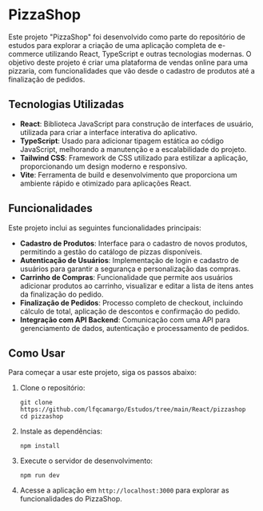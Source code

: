# PizzaShop

Este projeto "PizzaShop" foi desenvolvido como parte do repositório de estudos para explorar a criação de uma aplicação completa de e-commerce utilizando React, TypeScript e outras tecnologias modernas. O objetivo deste projeto é criar uma plataforma de vendas online para uma pizzaria, com funcionalidades que vão desde o cadastro de produtos até a finalização de pedidos.

## Tecnologias Utilizadas

- **React**: Biblioteca JavaScript para construção de interfaces de usuário, utilizada para criar a interface interativa do aplicativo.
- **TypeScript**: Usado para adicionar tipagem estática ao código JavaScript, melhorando a manutenção e a escalabilidade do projeto.
- **Tailwind CSS**: Framework de CSS utilizado para estilizar a aplicação, proporcionando um design moderno e responsivo.
- **Vite**: Ferramenta de build e desenvolvimento que proporciona um ambiente rápido e otimizado para aplicações React.

## Funcionalidades

Este projeto inclui as seguintes funcionalidades principais:
- **Cadastro de Produtos**: Interface para o cadastro de novos produtos, permitindo a gestão do catálogo de pizzas disponíveis.
- **Autenticação de Usuários**: Implementação de login e cadastro de usuários para garantir a segurança e personalização das compras.
- **Carrinho de Compras**: Funcionalidade que permite aos usuários adicionar produtos ao carrinho, visualizar e editar a lista de itens antes da finalização do pedido.
- **Finalização de Pedidos**: Processo completo de checkout, incluindo cálculo de total, aplicação de descontos e confirmação do pedido.
- **Integração com API Backend**: Comunicação com uma API para gerenciamento de dados, autenticação e processamento de pedidos.

## Como Usar

Para começar a usar este projeto, siga os passos abaixo:

1. Clone o repositório:
   ```
   git clone https://github.com/lfqcamargo/Estudos/tree/main/React/pizzashop
   cd pizzashop
   ```

2. Instale as dependências:
   ```
   npm install
   ```

3. Execute o servidor de desenvolvimento:
   ```
   npm run dev
   ```

4. Acesse a aplicação em `http://localhost:3000` para explorar as funcionalidades do PizzaShop.
